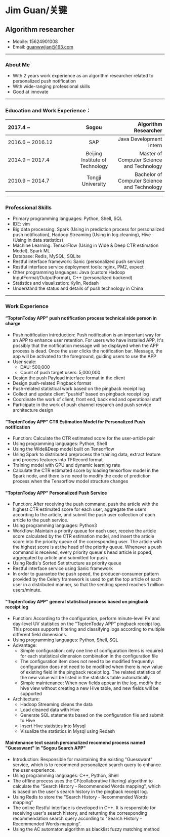 <html>
<link href="jianli.css"rel="stylesheet"></link>
</html>

Jim Guan/关键
===
Algorithm researcher
---
- Mobile: 15624901008
- Email: guanwwjian@163.com

---

### About Me
- With 2 years work experience as an algorithm researcher related to personalized push notification
- With wide-ranging professional skills
- Good at innovate

---

### Education and Work Experience：
<html>
<style>
table th:first-of-type {
	width: 200px;
}
</style>
</html>

|2017.4 ~|Sogou|Algorithm Researcher|
|:---|:---:|---:|
|2016.6 ~ 2016.12|SAP|Java Development Intern|
|2014.9 ~ 2017.4|Beijing Institute of Technology|Master of Computer Science and Technology|
|2010.9 ~ 2014.7|Tongji University|Bachelor of Computer Science and Technology|

---

### Professional Skills

- Primary programming languages: Python, Shell, SQL
- IDE: vim
- Big data processing: Spark (Using in prediction process for personalized push notification), Hadoop Streaming (Using in log cleaning), Hive (Using in data statistics)
- Machine Learning: TensorFlow (Using in Wide & Deep CTR estimation Model), Spark ML
- Database: Redis, MySQL, SQLite
- Restful interface framework: Sanic (personalized push service)
- Restful interface service deployment tools: nginx, PM2, expect
- Other programming languages: Java (custom Hadoop InputFormat/OutputFormat), C++ (personalized backend)
- Statistics and visualization: Kylin, Redash
- Understand the status and details of push technology in China

---

### Work Experience
#### “ToptenToday APP” push notification process technical side person in charge
- Push notification introduction: Push notification is an important way for an APP to enhance user retention. For users who have installed APP, It's possibly that the notification message will be displayed when the APP process is dead. Once the user clicks the notification bar. Message, the app will be activated to the foreground, guiding users to use the APP
- User scale:
	- DAU: 500,000
	- Count of push target users: 5,000,000
- Design the push Payload interface format in the client
- Design push-related Pingback format
- Push-related statistical work based on the pingback receipt log
- Collect and update client "pushid" based on pingback receipt log
- Coordinate the work of client, front end, back end and operational staff
- Participate in the work of push channel research and push service architecture design

#### “ToptenToday APP” CTR Estimation Model for Personalized Push notification
- Function: Calculate the CTR estimated score for the user-article pair
- Using programming languages: Python, Shell
- Using the Wide&Deep model built on Tensorflow
- Using Spark to distributed preprocess the training data, extract feature and process features into TFRecord format
- Training model with GPU and dynamic learning rate
- Calculate the CTR estimated score by loading tensorflow model in the Spark node, and there is no need to modify the code of prediction process when the Tensorflow model structure changes

#### "ToptenToday APP" Personalized Push Service
- Function: After receiving the push command, push the article with the highest CTR estimated score for each user, aggregate the users according to the article, and submit the push user collection of each article to the push service.
- Using programming languages: Python3
- Workflow: Maintain a priority queue for each user, receive the article score calculated by the CTR estimation model, and insert the article score into the priority queue of the corresponding user. The article with the highest score is at the head of the priority queue. Whenever a push command is received, every priority queue's head article is poped, aggregated by article and submitted for push.
- Using Redis's Sorted Set structure as priority queue
- Restful interface service using Sanic framework
- In order to guarantee the push speed, the producer-consumer pattern provided by the Celery framework is used to get the top article of each user in a distributed manner, so that the sending speed reaches 1 million users/minute.

#### "ToptenToday APP" general statistical process based on pingback receipt log
- Function: According to the configuration, perform minute-level PV and day-level UV statistics on the “ToptenToday APP” pingback receipt log. This process supports filtering and classifying logs according to multiple different field dimensions.
- Using programming languages: Python, Shell, SQL
- Advantage:
    - Simple configuration: only one line of configuration items is required for each statistical dimension combination in the configuration file
    - The configuration item does not need to be modified frequently: configuration does not need to be modified when there is new value of existing field in the pingback receipt log. The related statistics of the new value will be listed in the statistics table automatically.
    - Simple maintenance: When new fields appear in the log, modify the hive view without creating a new Hive table, and new fields will be supported
- Architecture:
    - Hadoop Streaming cleans the data
    - Load cleaned data with Hive
    - Generate SQL statements based on the configuration file and submit to Hive
    - Insert Hive statistics into Mysql
    - Visualize the statistics in Mysql using Redash

#### Maintenance text search personalized recomend process named "Guesswant" in "Sogou Search APP"
- Introduction: Responsible for maintaining the existing "Guesswant" service, which is to recommend personalized search query to enhance the user experience.
- Using programming languages: C++, Python, Shell
- The offline process uses the CF(collaborative filtering) algorithm to calculate the "Search History - Recommended Words mapping", which is based on the user's search history in the pingback receipt log.
- Using Redis to store the "Search History - Recommended Words mapping"
- The online Restful interface is developed in C++. It is responsible for receiving user's search history,  and returning the corresponding recommendation search query according to "Search History - Recommended Words mapping".
- Using the AC automaton algorithm as blacklist fuzzy matching method
